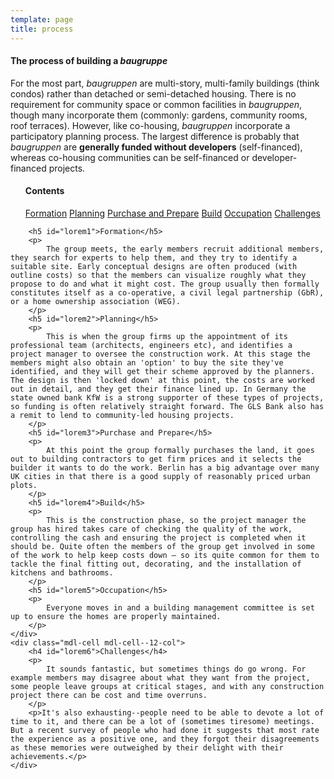 ```yaml
---
template: page
title: process
---
```


<section class="section--center mdl-grid mdl-grid--no-spacing">
	<div class="mdl-cell mdl-cell--12-col">
		<h4>The process of building a <i>baugruppe</i></h4>
		For the most part, <i>baugruppen</i> are multi-story, multi-family buildings (think condos) rather than detached or semi-detached housing. There is no requirement for community space or common facilities in <i>baugruppen</i>, though many incorporate them (commonly: gardens, community rooms, roof terraces). However, like co-housing, <i>baugruppen</i> incorporate a participatory planning process. The largest difference is probably that <i>baugruppen</i> are <b>generally funded without developers</b> (self-financed), whereas co-housing communities can be self-financed or developer-financed projects.
		<ul class="toc">
			<h4>Contents</h4>
			<a href="#lorem1">Formation</a>
			<a href="#lorem2">Planning</a>
			<a href="#lorem3">Purchase and Prepare</a>
			<a href="#lorem4">Build</a>
			<a href="#lorem5">Occupation</a>
			<a href="#lorem6">Challenges</a>
		</ul>

		<h5 id="lorem1">Formation</h5>
		<p>
			The group meets, the early members recruit additional members, they search for experts to help them, and they try to identify a suitable site. Early conceptual designs are often produced (with outline costs) so that the members can visualize roughly what they propose to do and what it might cost. The group usually then formally constitutes itself as a co-operative, a civil legal partnership (GbR), or a home ownership association (WEG).
		</p>
		<h5 id="lorem2">Planning</h5>
		<p>
			This is when the group firms up the appointment of its professional team (architects, engineers etc), and identifies a project manager to oversee the construction work. At this stage the members might also obtain an 'option' to buy the site they've identified, and they will get their scheme approved by the planners. The design is then 'locked down' at this point, the costs are worked out in detail, and they get their finance lined up. In Germany the state owned bank KfW is a strong supporter of these types of projects, so funding is often relatively straight forward. The GLS Bank also has a remit to lend to community-led housing projects.
		</p>
		<h5 id="lorem3">Purchase and Prepare</h5>
		<p>
			At this point the group formally purchases the land, it goes out to building contractors to get firm prices and it selects the builder it wants to do the work. Berlin has a big advantage over many UK cities in that there is a good supply of reasonably priced urban plots.
		</p>
		<h5 id="lorem4">Build</h5>
		<p>
			This is the construction phase, so the project manager the group has hired takes care of checking the quality of the work, controlling the cash and ensuring the project is completed when it should be. Quite often the members of the group get involved in some of the work to help keep costs down – so its quite common for them to tackle the final fitting out, decorating, and the installation of kitchens and bathrooms.
		</p>
		<h5 id="lorem5">Occupation</h5>
		<p>
			Everyone moves in and a building management committee is set up to ensure the homes are properly maintained.
		</p>
	</div>
	<div class="mdl-cell mdl-cell--12-col">
		<h4 id="lorem6">Challenges</h4>
		<p>
			It sounds fantastic, but sometimes things do go wrong. For example members may disagree about what they want from the project, some people leave groups at critical stages, and with any construction project there can be cost and time overruns.
		</p>
		<p>It's also exhausting--people need to be able to devote a lot of time to it, and there can be a lot of (sometimes tiresome) meetings. But a recent survey of people who had done it suggests that most rate the experience as a positive one, and they forgot their disagreements as these memories were outweighed by their delight with their achievements.</p>
	</div>
</section>

